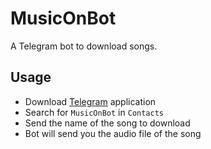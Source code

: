 # MusicOnBot

A Telegram bot to download songs.

## Usage

* Download [Telegram](https://telegram.org/) application
* Search for `MusicOnBot` in `Contacts`
* Send the name of the song to download
* Bot will send you the audio file of the song
